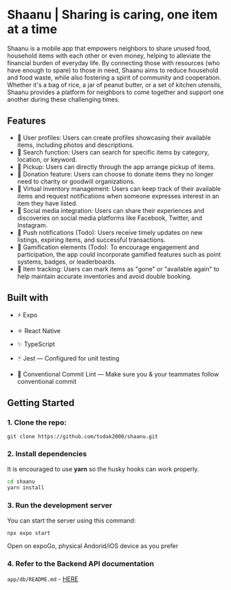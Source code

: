 # Shaanu | Sharing is caring, one item at a time

Shaanu is a mobile app that empowers neighbors to share unused food, household items with each other or even money, helping to alleviate the financial burden of everyday life. By connecting those with resources (who have enough to spare) to those in need, Shaanu aims to reduce household and food waste, while also fostering a spirit of community and cooperation. Whether it's a bag of rice, a jar of peanut butter, or a set of kitchen utensils, Shaanu provides a platform for neighbors to come together and support one another during these challenging times.

## Features
- 💎 User profiles: Users can create profiles showcasing their available items, including photos and descriptions.
- 💎 Search function: Users can search for specific items by category, location, or keyword.
- 💎 Pickup: Users can directly through the app arrange pickup of items.
- 💎 Donation feature: Users can choose to donate items they no longer need to charity or goodwill organizations.
- 💎 Virtual inventory management: Users can keep track of their available items and request notifications when someone expresses interest in an item they have listed.
- 💎 Social media integration: Users can share their experiences and discoveries on social media platforms like Facebook, Twitter, and Instagram.
- 💎 Push notifications (Todo): Users receive timely updates on new listings, expiring items, and successful transactions.
- 💎 Gamification elements (Todo): To encourage engagement and participation, the app could incorporate gamified features such as point systems, badges, or leaderboards.
- 💎 Item tracking: Users can mark items as "gone" or "available again" to help maintain accurate inventories and avoid double booking.



## Built with

- ⚡️ Expo
- ⚛️ React Native
- ✨ TypeScript

- 🃏 Jest — Configured for unit testing
- 🤖 Conventional Commit Lint — Make sure you & your teammates follow conventional commit


## Getting Started

### 1. Clone the repo:

```
git clone https://github.com/todak2000/shaanu.git
```

### 2. Install dependencies

It is encouraged to use **yarn** so the husky hooks can work properly.

```bash
cd shaanu
yarn install
```

### 3. Run the development server

You can start the server using this command:

```bash
npx expo start
```

Open on expoGo, physical Andorid/iOS device as you prefer

### 4. Refer to the Backend API documentation

`app/db/README.md` - [HERE](app/db/README.md)

